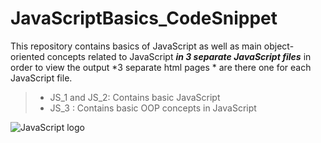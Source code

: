 # JavaScriptBasics_CodeSnippet
This repository contains basics of JavaScript as well as main object-oriented concepts related to JavaScript ***in 3 separate JavaScript files*** in order to view the output *3 separate html pages * are there one for each JavaScript file.

>* JS_1 and JS_2: Contains basic JavaScript 
>* JS_3 : Contains basic OOP concepts in JavaScript

![JavaScript logo]( https://static.javatpoint.com/images/javascript/javascript_logo.png)
